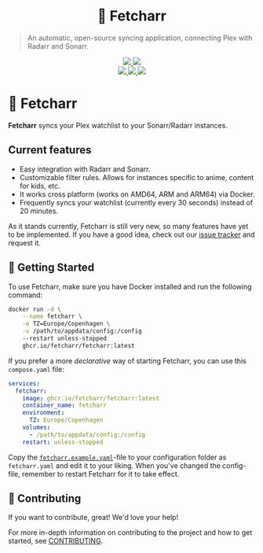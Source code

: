 <h1 align="center">
  🫳 Fetcharr
</h1>

> An automatic, open-source syncing application, connecting Plex with Radarr and Sonarr.

<div align="center">
  <a href="https://github.com/maxnatamo/fetcharr/blob/main/LICENSE">
    <img src="https://img.shields.io/github/license/fetcharr/fetcharr?style=for-the-badge" />
  </a>
  <a href="https://github.com/maxnatamo/fetcharr/blob/main/CONTRIBUTING.md">
    <img src="https://img.shields.io/badge/PRs-welcome-brightgreen.svg?style=for-the-badge" />
  </a>
  <br />
  <a href="https://github.com/Fetcharr/fetcharr/releases">
    <img src="https://img.shields.io/github/v/release/fetcharr/fetcharr?style=for-the-badge&label=PROD" />
  </a>
  <a href="https://github.com/Fetcharr/fetcharr/releases?q=prerelease%3Afalse">
    <img src="https://img.shields.io/github/v/release/fetcharr/fetcharr?include_prereleases&style=for-the-badge&label=DEV" />
  </a>
  <a href="https://github.com/fetcharr/fetcharr/actions">
    <img src="https://img.shields.io/github/actions/workflow/status/fetcharr/fetcharr/release.yml?branch=main&label=Build&style=for-the-badge" />
  </a>
</div>

# 🫳 Fetcharr

**Fetcharr** syncs your Plex watchlist to your Sonarr/Radarr instances.

## Current features
- Easy integration with Radarr and Sonarr.
- Customizable filter rules. Allows for instances specific to anime, content for kids, etc.
- It works cross platform (works on AMD64, ARM and ARM64) via Docker.
- Frequently syncs your watchlist (currently every 30 seconds) instead of 20 minutes.

As it stands currently, Fetcharr is still very new, so many features have yet to be implemented. If you have a good idea, check out our [issue tracker](https://github.com/Fetcharr/fetcharr/issues) and request it.

## 🐋 Getting Started

To use Fetcharr, make sure you have Docker installed and run the following command:

```sh
docker run -d \
    --name fetcharr \
    -e TZ=Europe/Copenhagen \
    -v /path/to/appdata/config:/config
    --restart unless-stopped
    ghcr.io/fetcharr/fetcharr:latest
```

If you prefer a more *declarative* way of starting Fetcharr, you can use this `compose.yaml` file:

```yaml
services:
  fetcharr:
    image: ghcr.io/fetcharr/fetcharr:latest
    container_name: fetcharr
    environment:
      TZ: Europe/Copenhagen
    volumes:
      - /path/to/appdata/config:/config
    restart: unless-stopped
```

Copy the [`fetcharr.example.yaml`](./fetcharr.example.yaml)-file to your configuration folder as `fetcharr.yaml` and edit it to your liking.
When you've changed the config-file, remember to restart Fetcharr for it to take effect.

## 📝 Contributing

If you want to contribute, great! We'd love your help!

For more in-depth information on contributing to the project and how to get started, see [CONTRIBUTING](CONTRIBUTING.md).